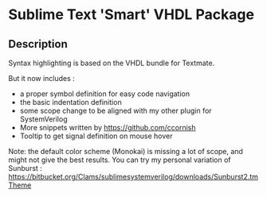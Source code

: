 Sublime Text 'Smart' VHDL Package
==================================


Description
-----------

Syntax highlighting is based on the VHDL bundle for Textmate.

But it now includes :
 - a proper symbol definition for easy code navigation
 - the basic indentation definition
 - some scope change to be aligned with my other plugin for SystemVerilog
 - More snippets written by https://github.com/ccornish
 - Tooltip to get signal definition on mouse hover

Note: the default color scheme (Monokai) is missing a lot of scope, and might not give the best results.
You can try my personal variation of Sunburst : https://bitbucket.org/Clams/sublimesystemverilog/downloads/Sunburst2.tmTheme

